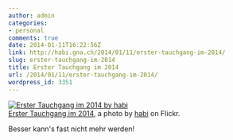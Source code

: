 ```yaml
---
author: admin
categories:
- personal
comments: true
date: 2014-01-11T16:22:56Z
link: http://habi.gna.ch/2014/01/11/erster-tauchgang-im-2014/
slug: erster-tauchgang-im-2014
title: Erster Tauchgang im 2014
url: /2014/01/11/erster-tauchgang-im-2014/
wordpress_id: 3351
---
```


[![Erster Tauchgang im 2014 by habi](http://farm4.staticflickr.com/3814/11890047066_170b15beb3.jpg)](http://www.flickr.com/photos/habi/11890047066/)  
[Erster Tauchgang im 2014](http://www.flickr.com/photos/habi/11890047066/), a photo by [habi](http://www.flickr.com/photos/habi/) on Flickr.

Besser kann's fast nicht mehr werden!
